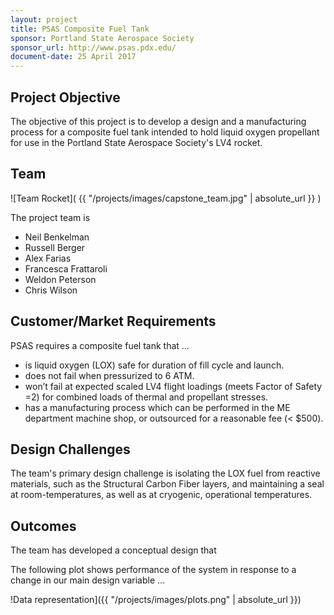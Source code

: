 ```yaml
---
layout: project
title: PSAS Composite Fuel Tank 
sponsor: Portland State Aerospace Society
sponsor_url: http://www.psas.pdx.edu/
document-date: 25 April 2017
---
```


## Project Objective

The objective of this project is to develop a design and a manufacturing process for a composite fuel tank intended to hold liquid oxygen propellant for use in the Portland State Aerospace Society's LV4 rocket. 

## Team

![Team Rocket]( {{ "/projects/images/capstone_team.jpg" | absolute_url }} )

The project team is

* Neil Benkelman
* Russell Berger
* Alex Farias
* Francesca Frattaroli
* Weldon Peterson
* Chris Wilson

## Customer/Market Requirements

PSAS requires a composite fuel tank that ...

- is liquid oxygen (LOX) safe for duration of fill cycle and launch.
- does not fail when pressurized to 6 ATM.
- won’t fail at expected scaled LV4 flight loadings (meets Factor of Safety =2) for combined loads of thermal and propellant stresses.
- has a manufacturing process which can be performed in the ME department machine shop, or outsourced for a reasonable fee (< $500).


## Design Challenges

The team's primary design challenge is isolating the LOX fuel from reactive materials, such as the Structural Carbon Fiber layers, and maintaining a seal at room-temperatures, as well as at cryogenic, operational temperatures.

## Outcomes

The team has developed a conceptual design that 

The following plot shows performance of the system in response to a change
in our main design variable ...

!Data representation]({{ "/projects/images/plots.png" | absolute_url }})